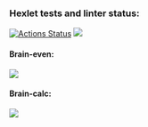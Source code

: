 ### Hexlet tests and linter status:
[![Actions Status](https://github.com/brempavel/backend-project-lvl1/workflows/hexlet-check/badge.svg)](https://github.com/brempavel/backend-project-lvl1/actions)
<a href="https://codeclimate.com/github/brempavel/backend-project-lvl1/maintainability"><img src="https://api.codeclimate.com/v1/badges/480ddc4bb1914c8f46b1/maintainability" /></a>

#### Brain-even:
<a href="https://asciinema.org/a/kz7kRpQGmMvlUafEDNbDcjGK3" target="_blank"><img src="https://asciinema.org/a/kz7kRpQGmMvlUafEDNbDcjGK3.svg" /></a>

#### Brain-calc:
<a href="https://asciinema.org/a/3BPadu5T9FTY8t6RRKpbZdzGF" target="_blank"><img src="https://asciinema.org/a/3BPadu5T9FTY8t6RRKpbZdzGF.svg" /></a>